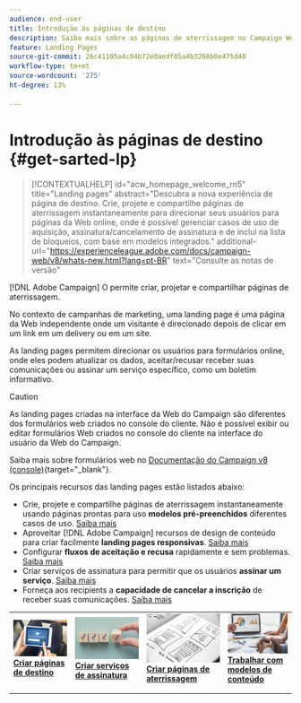 ```yaml
---
audience: end-user
title: Introdução às páginas de destino
description: Saiba mais sobre as páginas de aterrissagem no Campaign Web
feature: Landing Pages
source-git-commit: 26c41105a4c04b72e0aedf05a4b3268b0e475d40
workflow-type: tm+mt
source-wordcount: '275'
ht-degree: 13%

---
```


# Introdução às páginas de destino {#get-sarted-lp}

>[!CONTEXTUALHELP]
>id="acw_homepage_welcome_rn5"
>title="Landing pages"
>abstract="Descubra a nova experiência de página de destino. Crie, projete e compartilhe páginas de aterrissagem instantaneamente para direcionar seus usuários para páginas da Web online, onde é possível gerenciar casos de uso de aquisição, assinatura/cancelamento de assinatura e de inclui na lista de bloqueios, com base em modelos integrados."
>additional-url="https://experienceleague.adobe.com/docs/campaign-web/v8/whats-new.html?lang=pt-BR" text="Consulte as notas de versão"

[!DNL Adobe Campaign] O permite criar, projetar e compartilhar páginas de aterrissagem.

No contexto de campanhas de marketing, uma landing page é uma página da Web independente onde um visitante é direcionado depois de clicar em um link em um delivery ou em um site.

As landing pages permitem direcionar os usuários para formulários online, onde eles podem atualizar os dados, aceitar/recusar receber suas comunicações ou assinar um serviço específico, como um boletim informativo.

>[!CAUTION]
>
>As landing pages criadas na interface da Web do Campaign são diferentes dos formulários web criados no console do cliente. Não é possível exibir ou editar formulários Web criados no console do cliente na interface do usuário da Web do Campaign.
>
>Saiba mais sobre formulários web no [Documentação do Campaign v8 (console)](https://experienceleague.adobe.com/docs/campaign/campaign-v8/content/webapps.html){target="_blank"}.

Os principais recursos das landing pages estão listados abaixo:

* Crie, projete e compartilhe páginas de aterrissagem instantaneamente usando páginas prontas para uso **modelos pré-preenchidos** diferentes casos de uso. [Saiba mais](create-lp.md)
* Aproveitar [!DNL Adobe Campaign] recursos de design de conteúdo para criar facilmente **landing pages responsivas**. [Saiba mais](lp-content.md)
* Configurar **fluxos de aceitação e recusa** rapidamente e sem problemas. [Saiba mais](lp-use-cases.md)
* Criar serviços de assinatura para permitir que os usuários **assinar um serviço**. [Saiba mais](lp-use-cases.md#lp-subscription)
* Forneça aos recipients a **capacidade de cancelar a inscrição** de receber suas comunicações. [Saiba mais](lp-use-cases.md#lp-unsubscription)
  <!--Send a **confirmation email** upon opt-in or opt-out.-->

<table style="table-layout:fixed"><tr style="border: 0;">
<td>
<a href="create-lp.md">
<img alt="Lead" src="../assets/do-not-localize/lp-subscription.jpeg">
</a>
<div><a href="create-lp.md"><strong>Criar páginas de destino</strong>
</div>
<p>
</td>
<td>
<a href="../audience/manage-services.md">
<img alt="Pouco frequente" src="../assets/do-not-localize/lp-list.jpg">
</a>
<div>
<a href="../audience/manage-services.md"><strong>Criar serviços de assinatura</strong></a>
</div>
<p></td>
<td>
<a href="lp-content.md">
<img alt="Validação" src="../assets/do-not-localize/lp-design.jpg">
</a>
<div>
<a href="lp-content.md"><strong>Criar páginas de aterrissagem</strong></a>
</div>
<p>
</td>
<td>
<a href="lp-templates.md">
<img alt="Validação" src="../assets/do-not-localize/lp-reporting.jpg">
</a>
<div>
<a href="lp-templates.md"><strong>Trabalhar com modelos de conteúdo</strong></a>
</div>
<p>
</td>
</tr></table>
